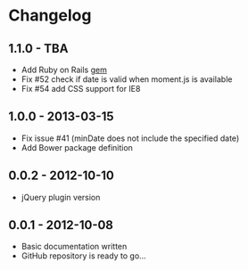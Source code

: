 # Changelog

## 1.1.0 - TBA

- Add Ruby on Rails [gem](https://rubygems.org/gems/pikaday-gem)
- Fix #52 check if date is valid when moment.js is available
- Fix #54 add CSS support for IE8

## 1.0.0 - 2013-03-15

- Fix issue #41 (minDate does not include the specified date)
- Add Bower package definition

## 0.0.2 - 2012-10-10

- jQuery plugin version

## 0.0.1 - 2012-10-08

- Basic documentation written
- GitHub repository is ready to go…
